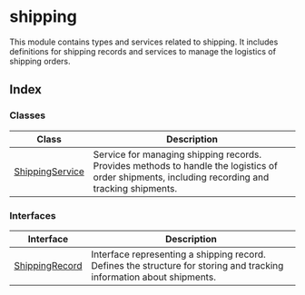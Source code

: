 # shipping

This module contains types and services related to shipping.
It includes definitions for shipping records and services to manage the logistics of shipping orders.

## Index

### Classes

| Class | Description |
| ------ | ------ |
| [ShippingService](classes/ShippingService.md) | Service for managing shipping records. Provides methods to handle the logistics of order shipments, including recording and tracking shipments. |

### Interfaces

| Interface | Description |
| ------ | ------ |
| [ShippingRecord](interfaces/ShippingRecord.md) | Interface representing a shipping record. Defines the structure for storing and tracking information about shipments. |
